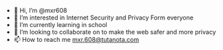 - 👋 Hi, I’m @mxr608
- 👀 I’m interested in Internet Security and Privacy Form everyone
- 🌱 I’m currently learning in school
- 💞️ I’m looking to collaborate on to make the web safer and more privacy
- 📫 How to reach me mxr.608@tutanota.com

<!---
mxr608/mxr608 is a ✨ special ✨ repository because its `README.md` (this file) appears on your GitHub profile.
You can click the Preview link to take a look at your changes.
--->
